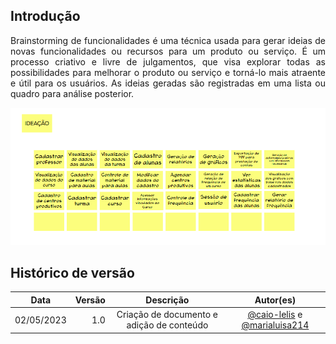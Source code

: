 ## Introdução

<p align="justify"> Brainstorming de funcionalidades é uma técnica usada para gerar ideias de novas funcionalidades ou recursos para um produto ou serviço. É um processo criativo e livre de julgamentos, que visa explorar todas as possibilidades para melhorar o produto ou serviço e torná-lo mais atraente e útil para os usuários. As ideias geradas são registradas em uma lista ou quadro para análise posterior.
</p>


![Brainstorming](../assets/brainstorming/brainstorming.png)

## Histórico de versão

|  Data  |   Versão   | Descrição |Autor(es)
|:------:|-----------:|:-------:|:---:|
| 02/05/2023 | 1.0 | Criação de documento e adição de conteúdo | [@caio-lelis](https://github.com/caio-lelis) e  [@marialuisa214](https://github.com/marialuisa214) 
